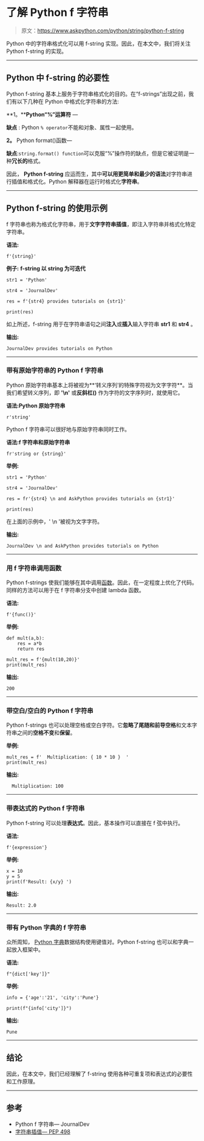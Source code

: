 # 了解 Python f 字符串

> 原文：<https://www.askpython.com/python/string/python-f-string>

Python 中的字符串格式化可以用 f-string 实现。因此，在本文中，我们将关注 Python f-string 的实现。

* * *

## Python 中 f-string 的必要性

Python f-string 基本上服务于字符串格式化的目的。在“f-strings”出现之前，我们有以下几种在 Python 中格式化字符串的方法:

**1。****Python“%”运算符** —

**缺点** : Python `% operator`不能和对象、属性一起使用。

**2。** Python format()函数—

**缺点**:`string.format() function`可以克服“%”操作符的缺点，但是它被证明是一种**冗长的**格式。

因此， **Python f-string** 应运而生，其中**可以用更简单和最少的语法**对字符串进行插值和格式化。Python 解释器在运行时格式化**字符串**。

* * *

## Python f-string 的使用示例

f 字符串也称为格式化字符串，用于**文字字符串插值**，即注入字符串并格式化特定字符串。

**语法:**

```
f'{string}'

```

**例子:** **f-string 以 string 为可迭代**

```
str1 = 'Python'

str4 = 'JournalDev'

res = f'{str4} provides tutorials on {str1}'

print(res)

```

如上所述，f-string 用于在字符串语句之间**注入**或**插入**输入字符串 **str1** 和 **str4** 。

**输出:**

```
JournalDev provides tutorials on Python

```

* * *

### 带有原始字符串的 Python f 字符串

Python 原始字符串基本上将被视为**‘转义序列’的特殊字符视为文字字符**。当我们希望转义序列，即 **'\n'** 或**反斜杠(\)** 作为字符的文字序列时，就使用它。

**语法:Python 原始字符串**

```
r'string'

```

Python f 字符串可以很好地与原始字符串同时工作。

**语法:f 字符串和原始字符串**

```
fr'string or {string}'

```

**举例:**

```
str1 = 'Python'

str4 = 'JournalDev'

res = fr'{str4} \n and AskPython provides tutorials on {str1}'

print(res)      

```

在上面的示例中，' \n '被视为文字字符。

**输出:**

```
JournalDev \n and AskPython provides tutorials on Python

```

* * *

### 用 f 字符串调用函数

Python f-strings 使我们能够在其中调用[函数](https://www.askpython.com/python/python-functions)。因此，在一定程度上优化了代码。同样的方法可以用于在 f 字符串分支中创建 lambda 函数。

**语法:**

```
f'{func()}'

```

**举例:**

```
def mult(a,b):
    res = a*b
    return res

mult_res = f'{mult(10,20)}'
print(mult_res)

```

**输出:**

```
200

```

* * *

### 带空白/空白的 Python f 字符串

Python f-strings 也可以处理空格或空白字符。它**忽略了尾随和前导空格**和文本字符串之间的**空格不变**和**保留**。

**举例:**

```
mult_res = f'  Multiplication: { 10 * 10 }  '
print(mult_res)

```

**输出:**

```
  Multiplication: 100  

```

* * *

### 带表达式的 Python f 字符串

Python f-string 可以处理**表达式**。因此，基本操作可以直接在 f 弦中执行。

**语法:**

```
f'{expression'}

```

**举例:**

```
x = 10
y = 5
print(f'Result: {x/y} ')

```

**输出:**

```
Result: 2.0 

```

* * *

### 带有 Python 字典的 f 字符串

众所周知， [Python 字典](https://www.askpython.com/python/dictionary)数据结构使用键值对。Python f-string 也可以和字典一起放入框架中。

**语法:**

```
f"{dict['key']}"

```

**举例:**

```
info = {'age':'21', 'city':'Pune'}

print(f"{info['city']}")

```

**输出:**

```
Pune

```

* * *

## 结论

因此，在本文中，我们已经理解了 f-string 使用各种可重复项和表达式的必要性和工作原理。

* * *

## 参考

*   Python f 字符串— JournalDev
*   [字符串插值— PEP 498](https://peps.python.org/pep-0498/)